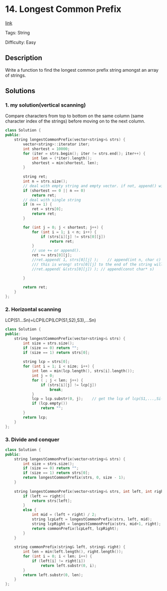 # 14. Longest Common Prefix

[link](https://leetcode.com/problems/longest-common-prefix/description/)

Tags: String

Difficulty: Easy

## Description

Write a function to find the longest common prefix string amongst an array of strings.

## Solutions

### 1. my solution(vertical scanning)

Compare characters from top to bottom on the same column (same character index of the strings) before moving on to the next column.

```c++
class Solution {
public:
    string longestCommonPrefix(vector<string>& strs) {
        vector<string>::iterator iter;
        int shortest = 10000;
        for (iter = strs.begin(); iter != strs.end(); iter++) {
            int len = (*iter).length();
            shortest = min(shortest, len);
        }
        
        string ret;
        int n = strs.size();
        // deal with empty string and empty vector. if not, append() will have problem.
        if (shortest == 0 || n == 0)
            return ret;
        // deal with single string
        if (n == 1) {
            ret = strs[0];
            return ret;
        }

        for (int j = 0; j < shortest; j++) {
            for (int i = 1; i < n; i++) {
                if (strs[i][j] != strs[0][j])
                    return ret;
            }
            // use += or append().
            ret += strs[0][j];
            //ret.append( 1, strs[0][j] );    // append(int n, char c)
            /// this is wrong! strs[0][j] to the end of the string will be appended!
            //ret.append( &(strs[0][j]) ); // append(const char* s)

        }
        
        return ret;
    }
};
```

### 2. Horizontal scanning

LCP(S1…Sn)=LCP(LCP(LCP(S1,S2),S3),…Sn)

```c++
class Solution {
public:
    string longestCommonPrefix(vector<string>& strs) {
        int size = strs.size();
        if (size == 0) return "";
        if (size == 1) return strs[0];
        
        string lcp = strs[0];
        for (int i = 1; i < size; i++) {
            int len = min(lcp.length(), strs[i].length());
            int j = 0;
            for ( ; j < len; j++) {
                if (strs[i][j] != lcp[j])
                    break;
            }
            lcp = lcp.substr(0, j);    // get the lcp of lcp(S1,...,Si-1) and Si
            if (lcp.empty())
                return "";
        }
        return lcp;
    }
};
```

### 3. Divide and conquer

```c++
class Solution {
public:
    string longestCommonPrefix(vector<string>& strs) {
        int size = strs.size();
        if (size == 0) return "";
        if (size == 1) return strs[0];
        return longestCommonPrefix(strs, 0, size - 1);
    }
     
    string longestCommonPrefix(vector<string>& strs, int left, int right) {
        if (left == right){
            return strs[left];
        }
        else {
            int mid = (left + right) / 2;
            string lcpLeft = longestCommonPrefix(strs, left, mid);
            string lcpRight = longestCommonPrefix(strs, mid+1, right);
            return commonPrefix(lcpLeft, lcpRight);
        }
    }
     
    string commonPrefix(string& left, string& right) {
        int len = min(left.length(), right.length());
        for (int i = 0; i < len; i++) {
            if (left[i] != right[i])
                return left.substr(0, i);
        }
        return left.substr(0, len);
    }
};
```

